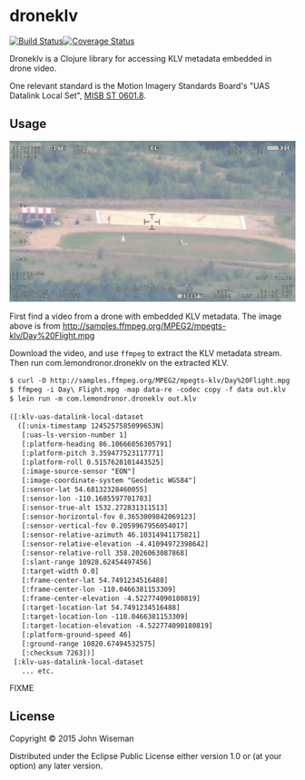 # droneklv

[![Build Status](https://travis-ci.org/wiseman/droneklv.svg?branch=master)](https://travis-ci.org/wiseman/droneklv)[![Coverage Status](https://coveralls.io/repos/wiseman/droneklv/badge.svg?branch=master)](https://coveralls.io/r/wiseman/droneklv?branch=master)

Droneklv is a Clojure library for accessing KLV metadata embedded in
drone video.

One relevant standard is the Motion Imagery Standards Board's "UAS
Datalink Local Set",
[MISB ST 0601.8](http://www.gwg.nga.mil/misb/docs/standards/ST0601.8.pdf).


## Usage

![Drone video with KLV](/images/drone-klv-still.jpg?raw=true "Drone video with KLV")

First find a video from a drone with embedded KLV metadata. The image
above is from
http://samples.ffmpeg.org/MPEG2/mpegts-klv/Day%20Flight.mpg

Download the video, and use `ffmpeg` to extract the KLV metadata
stream. Then run com.lemondronor.droneklv on the extracted KLV.

```
$ curl -O http://samples.ffmpeg.org/MPEG2/mpegts-klv/Day%20Flight.mpg
$ ffmpeg -i Day\ Flight.mpg -map data-re -codec copy -f data out.klv
$ lein run -m com.lemondronor.droneklv out.klv

([:klv-uas-datalink-local-dataset
  ([:unix-timestamp 1245257585099653N]
   [:uas-ls-version-number 1]
   [:platform-heading 86.10666056305791]
   [:platform-pitch 3.359477523117771]
   [:platform-roll 0.5157628101443525]
   [:image-source-sensor "EON"]
   [:image-coordinate-system "Geodetic WGS84"]
   [:sensor-lat 54.68132328460055]
   [:sensor-lon -110.1685597701783]
   [:sensor-true-alt 1532.272831311513]
   [:sensor-horizontal-fov 0.3653009842069123]
   [:sensor-vertical-fov 0.2059967956054017]
   [:sensor-relative-azimuth 46.10314941175821]
   [:sensor-relative-elevation -4.41094972398642]
   [:sensor-relative-roll 358.2026063087868]
   [:slant-range 10928.62454497456]
   [:target-width 0.0]
   [:frame-center-lat 54.7491234516488]
   [:frame-center-lon -110.0466381153309]
   [:frame-center-elevation -4.522774090180819]
   [:target-location-lat 54.7491234516488]
   [:target-location-lon -110.0466381153309]
   [:target-location-elevation -4.522774090180819]
   [:platform-ground-speed 46]
   [:ground-range 10820.67494532575]
   [:checksum 7263])]
 [:klv-uas-datalink-local-dataset
   ... etc.
```

FIXME

## License

Copyright © 2015 John Wiseman

Distributed under the Eclipse Public License either version 1.0 or (at
your option) any later version.
